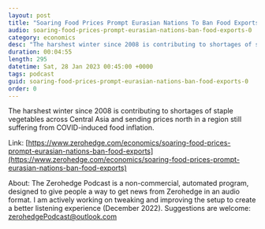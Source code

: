 ```yaml
---
layout: post
title: "Soaring Food Prices Prompt Eurasian Nations To Ban Food Exports"
audio: soaring-food-prices-prompt-eurasian-nations-ban-food-exports-0
category: economics
desc: "The harshest winter since 2008 is contributing to shortages of staple vegetables across Central Asia and sending prices north in a region still suffering from COVID-induced food inflation. "
duration: 00:04:55
length: 295
datetime: Sat, 28 Jan 2023 00:45:00 +0000
tags: podcast
guid: soaring-food-prices-prompt-eurasian-nations-ban-food-exports-0
order: 0
---
```

The harshest winter since 2008 is contributing to shortages of staple vegetables across Central Asia and sending prices north in a region still suffering from COVID-induced food inflation. 

Link: [https://www.zerohedge.com/economics/soaring-food-prices-prompt-eurasian-nations-ban-food-exports](https://www.zerohedge.com/economics/soaring-food-prices-prompt-eurasian-nations-ban-food-exports)

About: The Zerohedge Podcast is a non-commercial, automated program, designed to give people a way to get news from Zerohedge in an audio format.  I am actively working on tweaking and improving the setup to create a better listening experience (December 2022).  Suggestions are welcome: [zerohedgePodcast@outlook.com](mailto:zerohedgePodcast@outlook.com)
